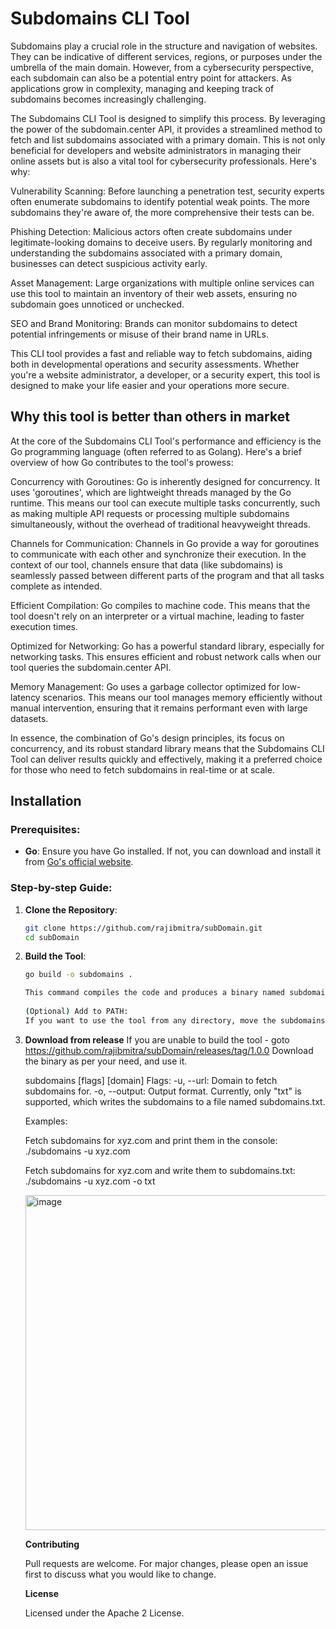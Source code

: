 # Subdomains CLI Tool

Subdomains play a crucial role in the structure and navigation of websites. They can be indicative of different services, regions, or purposes under the umbrella of the main domain. However, from a cybersecurity perspective, each subdomain can also be a potential entry point for attackers. As applications grow in complexity, managing and keeping track of subdomains becomes increasingly challenging.

The Subdomains CLI Tool is designed to simplify this process. By leveraging the power of the subdomain.center API, it provides a streamlined method to fetch and list subdomains associated with a primary domain. This is not only beneficial for developers and website administrators in managing their online assets but is also a vital tool for cybersecurity professionals. Here's why:

Vulnerability Scanning: Before launching a penetration test, security experts often enumerate subdomains to identify potential weak points. The more subdomains they're aware of, the more comprehensive their tests can be.

Phishing Detection: Malicious actors often create subdomains under legitimate-looking domains to deceive users. By regularly monitoring and understanding the subdomains associated with a primary domain, businesses can detect suspicious activity early.

Asset Management: Large organizations with multiple online services can use this tool to maintain an inventory of their web assets, ensuring no subdomain goes unnoticed or unchecked.

SEO and Brand Monitoring: Brands can monitor subdomains to detect potential infringements or misuse of their brand name in URLs.

This CLI tool provides a fast and reliable way to fetch subdomains, aiding both in developmental operations and security assessments. Whether you're a website administrator, a developer, or a security expert, this tool is designed to make your life easier and your operations more secure.

## Why this tool is better than others in market 

At the core of the Subdomains CLI Tool's performance and efficiency is the Go programming language (often referred to as Golang). Here's a brief overview of how Go contributes to the tool's prowess:

Concurrency with Goroutines: Go is inherently designed for concurrency. It uses 'goroutines', which are lightweight threads managed by the Go runtime. This means our tool can execute multiple tasks concurrently, such as making multiple API requests or processing multiple subdomains simultaneously, without the overhead of traditional heavyweight threads.

Channels for Communication: Channels in Go provide a way for goroutines to communicate with each other and synchronize their execution. In the context of our tool, channels ensure that data (like subdomains) is seamlessly passed between different parts of the program and that all tasks complete as intended.

Efficient Compilation: Go compiles to machine code. This means that the tool doesn't rely on an interpreter or a virtual machine, leading to faster execution times.

Optimized for Networking: Go has a powerful standard library, especially for networking tasks. This ensures efficient and robust network calls when our tool queries the subdomain.center API.

Memory Management: Go uses a garbage collector optimized for low-latency scenarios. This means our tool manages memory efficiently without manual intervention, ensuring that it remains performant even with large datasets.

In essence, the combination of Go's design principles, its focus on concurrency, and its robust standard library means that the Subdomains CLI Tool can deliver results quickly and effectively, making it a preferred choice for those who need to fetch subdomains in real-time or at scale.



## Installation

### Prerequisites:

- **Go**: Ensure you have Go installed. If not, you can download and install it from [Go's official website](https://golang.org/dl/).

### Step-by-step Guide:

1. **Clone the Repository**:
   ```bash
   git clone https://github.com/rajibmitra/subDomain.git
   cd subDomain

2. **Build the Tool**:
   ```bash
   go build -o subdomains .

   This command compiles the code and produces a binary named subdomains.
      
   (Optional) Add to PATH:
   If you want to use the tool from any directory, move the subdomains binary to a directory in your PATH or add the current directory to your PATH.

4. **Download from release**
   If you are unable to build the tool - goto https://github.com/rajibmitra/subDomain/releases/tag/1.0.0
   Download the binary as per your need, and use it. 

   subdomains [flags] [domain]
   Flags:
   -u, --url: Domain to fetch subdomains for.
   -o, --output: Output format. Currently, only "txt" is supported, which writes the subdomains to a file named subdomains.txt.
   
   Examples:

   Fetch subdomains for xyz.com and print them in the console:
   ./subdomains -u xyz.com
   
   Fetch subdomains for xyz.com and write them to subdomains.txt:
   ./subdomains -u xyz.com -o txt

   <img width="536" alt="image" src="https://github.com/rajibmitra/subDomain/assets/1690251/f56fbc99-40b7-4f04-a824-604fdcf23e10">


   **Contributing**

   Pull requests are welcome. For major changes, please open an issue first to discuss what you would like to change.
   
   **License**

   Licensed under the Apache 2 License.

